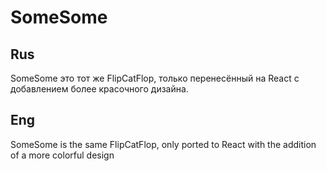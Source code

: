 # SomeSome

## Rus
SomeSome это тот же FlipCatFlop, только перенесённый на React с добавлением более красочного дизайна.

## Eng
SomeSome is the same FlipCatFlop, only ported to React with the addition of a more colorful design
